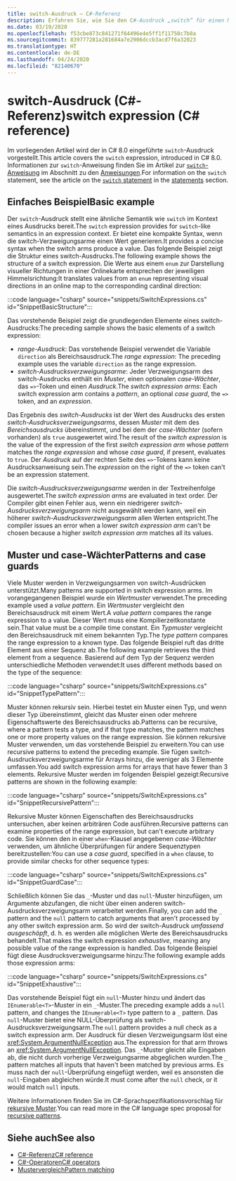 ```yaml
---
title: switch-Ausdruck – C#-Referenz
description: Erfahren Sie, wie Sie den C#-Ausdruck „switch“ für einen Musterabgleich und die Selbstprüfung von Daten verwenden.
ms.date: 03/19/2020
ms.openlocfilehash: f53cbe873c841271f64496e4e5ff1f11750c7b8a
ms.sourcegitcommit: 839777281a281684a7e2906dccb3acd7f6a32023
ms.translationtype: HT
ms.contentlocale: de-DE
ms.lasthandoff: 04/24/2020
ms.locfileid: "82140670"
---
```

# <a name="switch-expression-c-reference"></a><span data-ttu-id="5e945-103">switch-Ausdruck (C#-Referenz)</span><span class="sxs-lookup"><span data-stu-id="5e945-103">switch expression (C# reference)</span></span>

<span data-ttu-id="5e945-104">Im vorliegenden Artikel wird der in C# 8.0 eingeführte `switch`-Ausdruck vorgestellt.</span><span class="sxs-lookup"><span data-stu-id="5e945-104">This article covers the `switch` expression, introduced in C# 8.0.</span></span> <span data-ttu-id="5e945-105">Informationen zur `switch`-Anweisung finden Sie im Artikel zur [`switch`-Anweisung](../keywords/switch.md) im Abschnitt zu den [Anweisungen](../keywords/index.md).</span><span class="sxs-lookup"><span data-stu-id="5e945-105">For information on the `switch` statement, see the article on the [`switch` statement](../keywords/switch.md) in the [statements](../keywords/index.md) section.</span></span>

## <a name="basic-example"></a><span data-ttu-id="5e945-106">Einfaches Beispiel</span><span class="sxs-lookup"><span data-stu-id="5e945-106">Basic example</span></span>

<span data-ttu-id="5e945-107">Der `switch`-Ausdruck stellt eine ähnliche Semantik wie `switch` im Kontext eines Ausdrucks bereit.</span><span class="sxs-lookup"><span data-stu-id="5e945-107">The `switch` expression provides for `switch`-like semantics in an expression context.</span></span> <span data-ttu-id="5e945-108">Er bietet eine kompakte Syntax, wenn die switch-Verzweigungsarme einen Wert generieren.</span><span class="sxs-lookup"><span data-stu-id="5e945-108">It provides a concise syntax when the switch arms produce a value.</span></span> <span data-ttu-id="5e945-109">Das folgende Beispiel zeigt die Struktur eines switch-Ausdrucks.</span><span class="sxs-lookup"><span data-stu-id="5e945-109">The following example shows the structure of a switch expression.</span></span> <span data-ttu-id="5e945-110">Die Werte aus einem `enum` zur Darstellung visueller Richtungen in einer Onlinekarte entsprechen der jeweiligen Himmelsrichtung:</span><span class="sxs-lookup"><span data-stu-id="5e945-110">It translates values from an `enum` representing visual directions in an online map to the corresponding cardinal direction:</span></span>

:::code language="csharp" source="snippets/SwitchExpressions.cs" id="SnippetBasicStructure":::

<span data-ttu-id="5e945-111">Das vorstehende Beispiel zeigt die grundlegenden Elemente eines switch-Ausdrucks:</span><span class="sxs-lookup"><span data-stu-id="5e945-111">The preceding sample shows the basic elements of a switch expression:</span></span>

- <span data-ttu-id="5e945-112">*range-Ausdruck*: Das vorstehende Beispiel verwendet die Variable `direction` als Bereichsausdruck.</span><span class="sxs-lookup"><span data-stu-id="5e945-112">The *range expression*: The preceding example uses the variable `direction` as the range expression.</span></span>
- <span data-ttu-id="5e945-113">*switch-Ausdrucksverzweigungsarme*: Jeder Verzweigungsarm des switch-Ausdrucks enthält ein *Muster*, einen optionalen *case-Wächter*, das `=>`-Token und einen *Ausdruck*.</span><span class="sxs-lookup"><span data-stu-id="5e945-113">The *switch expression arms*: Each switch expression arm contains a *pattern*, an optional *case guard*, the `=>` token, and an *expression*.</span></span>

<span data-ttu-id="5e945-114">Das Ergebnis des *switch-Ausdrucks* ist der Wert des Ausdrucks des ersten *switch-Ausdrucksverzweigungsarms*, dessen *Muster* mit dem des *Bereichsausdrucks* übereinstimmt, und bei dem der *case-Wächter* (sofern vorhanden) als `true` ausgewertet wird.</span><span class="sxs-lookup"><span data-stu-id="5e945-114">The result of the *switch expression* is the value of the expression of the first *switch expression arm* whose *pattern* matches the *range expression* and whose *case guard*, if present, evaluates to `true`.</span></span> <span data-ttu-id="5e945-115">Der *Ausdruck* auf der rechten Seite des `=>`-Tokens kann keine Ausdrucksanweisung sein.</span><span class="sxs-lookup"><span data-stu-id="5e945-115">The *expression* on the right of the `=>` token can't be an expression statement.</span></span>

<span data-ttu-id="5e945-116">Die *switch-Ausdrucksverzweigungsarme* werden in der Textreihenfolge ausgewertet.</span><span class="sxs-lookup"><span data-stu-id="5e945-116">The *switch expression arms* are evaluated in text order.</span></span> <span data-ttu-id="5e945-117">Der Compiler gibt einen Fehler aus, wenn ein niedrigerer *switch-Ausdrucksverzweigungsarm* nicht ausgewählt werden kann, weil ein höherer *switch-Ausdrucksverzweigungsarm* allen Werten entspricht.</span><span class="sxs-lookup"><span data-stu-id="5e945-117">The compiler issues an error when a lower *switch expression arm* can't be chosen because a higher *switch expression arm* matches all its values.</span></span>

## <a name="patterns-and-case-guards"></a><span data-ttu-id="5e945-118">Muster und case-Wächter</span><span class="sxs-lookup"><span data-stu-id="5e945-118">Patterns and case guards</span></span>

<span data-ttu-id="5e945-119">Viele Muster werden in Verzweigungsarmen von switch-Ausdrücken unterstützt.</span><span class="sxs-lookup"><span data-stu-id="5e945-119">Many patterns are supported in switch expression arms.</span></span> <span data-ttu-id="5e945-120">Im vorangegangenen Beispiel wurde ein *Wertmuster* verwendet.</span><span class="sxs-lookup"><span data-stu-id="5e945-120">The preceding example used a *value pattern*.</span></span> <span data-ttu-id="5e945-121">Ein *Wertmuster* vergleicht den Bereichsausdruck mit einem Wert.</span><span class="sxs-lookup"><span data-stu-id="5e945-121">A *value pattern* compares the range expression to a value.</span></span> <span data-ttu-id="5e945-122">Dieser Wert muss eine Kompilierzeitkonstante sein.</span><span class="sxs-lookup"><span data-stu-id="5e945-122">That value must be a compile time constant.</span></span> <span data-ttu-id="5e945-123">Ein *Typmuster* vergleicht den Bereichsausdruck mit einem bekannten Typ.</span><span class="sxs-lookup"><span data-stu-id="5e945-123">The *type pattern* compares the range expression to a known type.</span></span> <span data-ttu-id="5e945-124">Das folgende Beispiel ruft das dritte Element aus einer Sequenz ab.</span><span class="sxs-lookup"><span data-stu-id="5e945-124">The following example retrieves the third element from a sequence.</span></span> <span data-ttu-id="5e945-125">Basierend auf dem Typ der Sequenz werden unterschiedliche Methoden verwendet:</span><span class="sxs-lookup"><span data-stu-id="5e945-125">It uses different methods based on the type of the sequence:</span></span>

:::code language="csharp" source="snippets/SwitchExpressions.cs" id="SnippetTypePattern":::

<span data-ttu-id="5e945-126">Muster können rekursiv sein. Hierbei testet ein Muster einen Typ, und wenn dieser Typ übereinstimmt, gleicht das Muster einen oder mehrere Eigenschaftswerte des Bereichsausdrucks ab.</span><span class="sxs-lookup"><span data-stu-id="5e945-126">Patterns can be recursive, where a pattern tests a type, and if that type matches, the pattern matches one or more property values on the range expression.</span></span> <span data-ttu-id="5e945-127">Sie können rekursive Muster verwenden, um das vorstehende Beispiel zu erweitern.</span><span class="sxs-lookup"><span data-stu-id="5e945-127">You can use recursive patterns to extend the preceding example.</span></span> <span data-ttu-id="5e945-128">Sie fügen switch-Ausdrucksverzweigungsarme für Arrays hinzu, die weniger als 3 Elemente umfassen.</span><span class="sxs-lookup"><span data-stu-id="5e945-128">You add switch expression arms for arrays that have fewer than 3 elements.</span></span> <span data-ttu-id="5e945-129">Rekursive Muster werden im folgenden Beispiel gezeigt:</span><span class="sxs-lookup"><span data-stu-id="5e945-129">Recursive patterns are shown in the following example:</span></span>

:::code language="csharp" source="snippets/SwitchExpressions.cs" id="SnippetRecursivePattern":::

<span data-ttu-id="5e945-130">Rekursive Muster können Eigenschaften des Bereichsausdrucks untersuchen, aber keinen arbiträren Code ausführen.</span><span class="sxs-lookup"><span data-stu-id="5e945-130">Recursive patterns can examine properties of the range expression, but can't execute arbitrary code.</span></span> <span data-ttu-id="5e945-131">Sie können den in einer `when`-Klausel angegebenen *case-Wächter* verwenden, um ähnliche Überprüfungen für andere Sequenztypen bereitzustellen:</span><span class="sxs-lookup"><span data-stu-id="5e945-131">You can use a *case guard*, specified in a `when` clause, to provide similar checks for other sequence types:</span></span>

:::code language="csharp" source="snippets/SwitchExpressions.cs" id="SnippetGuardCase":::

<span data-ttu-id="5e945-132">Schließlich können Sie das `_`-Muster und das `null`-Muster hinzufügen, um Argumente abzufangen, die nicht über einen anderen switch-Ausdrucksverzweigungsarm verarbeitet werden.</span><span class="sxs-lookup"><span data-stu-id="5e945-132">Finally, you can add the `_` pattern and the `null` pattern to catch arguments that aren't processed by any other switch expression arm.</span></span> <span data-ttu-id="5e945-133">So wird der switch-Ausdruck *umfassend ausgeschöpft*, d. h. es werden alle möglichen Werte des Bereichsausdrucks behandelt.</span><span class="sxs-lookup"><span data-stu-id="5e945-133">That makes the switch expression *exhaustive*, meaning any possible value of the range expression is handled.</span></span> <span data-ttu-id="5e945-134">Das folgende Beispiel fügt diese Ausdrucksverzweigungsarme hinzu:</span><span class="sxs-lookup"><span data-stu-id="5e945-134">The following example adds those expression arms:</span></span>

:::code language="csharp" source="snippets/SwitchExpressions.cs" id="SnippetExhaustive":::

<span data-ttu-id="5e945-135">Das vorstehende Beispiel fügt ein `null`-Muster hinzu und ändert das `IEnumerable<T>`-Muster in ein `_`-Muster.</span><span class="sxs-lookup"><span data-stu-id="5e945-135">The preceding example adds a `null` pattern, and changes the `IEnumerable<T>` type pattern to a `_` pattern.</span></span> <span data-ttu-id="5e945-136">Das `null`-Muster bietet eine NULL-Überprüfung als switch-Ausdrucksverzweigungsarm.</span><span class="sxs-lookup"><span data-stu-id="5e945-136">The `null` pattern provides a null check as a switch expression arm.</span></span> <span data-ttu-id="5e945-137">Der Ausdruck für diesen Verzweigungsarm löst eine <xref:System.ArgumentNullException> aus.</span><span class="sxs-lookup"><span data-stu-id="5e945-137">The expression for that arm throws an <xref:System.ArgumentNullException>.</span></span> <span data-ttu-id="5e945-138">Das `_`-Muster gleicht alle Eingaben ab, die nicht durch vorherige Verzweigungsarme abgeglichen wurden.</span><span class="sxs-lookup"><span data-stu-id="5e945-138">The `_` pattern matches all inputs that haven't been matched by previous arms.</span></span> <span data-ttu-id="5e945-139">Es muss nach der `null`-Überprüfung eingefügt werden, weil es ansonsten die `null`-Eingaben abgleichen würde.</span><span class="sxs-lookup"><span data-stu-id="5e945-139">It must come after the `null` check, or it would match `null` inputs.</span></span>

<span data-ttu-id="5e945-140">Weitere Informationen finden Sie im C#-Sprachspezifikationsvorschlag für [rekursive Muster](~/_csharplang/proposals/csharp-8.0/patterns.md#switch-expression).</span><span class="sxs-lookup"><span data-stu-id="5e945-140">You can read more in the C# language spec proposal for [recursive patterns](~/_csharplang/proposals/csharp-8.0/patterns.md#switch-expression).</span></span>

## <a name="see-also"></a><span data-ttu-id="5e945-141">Siehe auch</span><span class="sxs-lookup"><span data-stu-id="5e945-141">See also</span></span>

- [<span data-ttu-id="5e945-142">C#-Referenz</span><span class="sxs-lookup"><span data-stu-id="5e945-142">C# reference</span></span>](../index.md)
- [<span data-ttu-id="5e945-143">C#-Operatoren</span><span class="sxs-lookup"><span data-stu-id="5e945-143">C# operators</span></span>](index.md)
- [<span data-ttu-id="5e945-144">Mustervergleich</span><span class="sxs-lookup"><span data-stu-id="5e945-144">Pattern matching</span></span>](../../pattern-matching.md)
